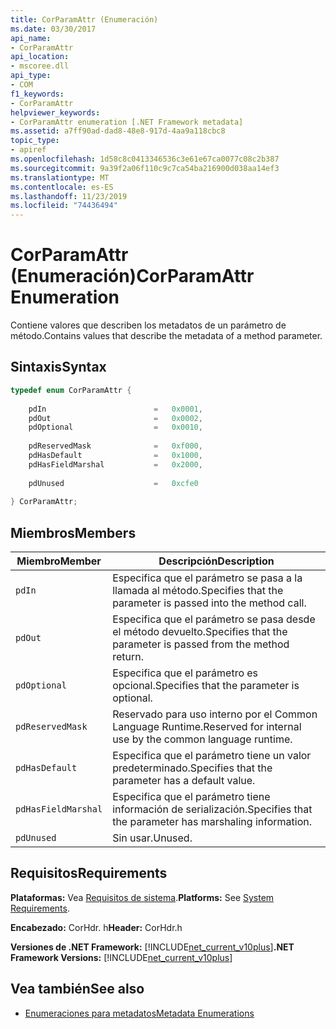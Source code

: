 ```yaml
---
title: CorParamAttr (Enumeración)
ms.date: 03/30/2017
api_name:
- CorParamAttr
api_location:
- mscoree.dll
api_type:
- COM
f1_keywords:
- CorParamAttr
helpviewer_keywords:
- CorParamAttr enumeration [.NET Framework metadata]
ms.assetid: a7ff90ad-dad8-48e8-917d-4aa9a118cbc8
topic_type:
- apiref
ms.openlocfilehash: 1d58c8c0413346536c3e61e67ca0077c08c2b387
ms.sourcegitcommit: 9a39f2a06f110c9c7ca54ba216900d038aa14ef3
ms.translationtype: MT
ms.contentlocale: es-ES
ms.lasthandoff: 11/23/2019
ms.locfileid: "74436494"
---
```

# <a name="corparamattr-enumeration"></a><span data-ttu-id="4e2b1-102">CorParamAttr (Enumeración)</span><span class="sxs-lookup"><span data-stu-id="4e2b1-102">CorParamAttr Enumeration</span></span>
<span data-ttu-id="4e2b1-103">Contiene valores que describen los metadatos de un parámetro de método.</span><span class="sxs-lookup"><span data-stu-id="4e2b1-103">Contains values that describe the metadata of a method parameter.</span></span>  
  
## <a name="syntax"></a><span data-ttu-id="4e2b1-104">Sintaxis</span><span class="sxs-lookup"><span data-stu-id="4e2b1-104">Syntax</span></span>  
  
```cpp  
typedef enum CorParamAttr {  
  
    pdIn                        =   0x0001,  
    pdOut                       =   0x0002,  
    pdOptional                  =   0x0010,  
  
    pdReservedMask              =   0xf000,  
    pdHasDefault                =   0x1000,  
    pdHasFieldMarshal           =   0x2000,  
  
    pdUnused                    =   0xcfe0  
  
} CorParamAttr;  
```  
  
## <a name="members"></a><span data-ttu-id="4e2b1-105">Miembros</span><span class="sxs-lookup"><span data-stu-id="4e2b1-105">Members</span></span>  
  
|<span data-ttu-id="4e2b1-106">Miembro</span><span class="sxs-lookup"><span data-stu-id="4e2b1-106">Member</span></span>|<span data-ttu-id="4e2b1-107">Descripción</span><span class="sxs-lookup"><span data-stu-id="4e2b1-107">Description</span></span>|  
|------------|-----------------|  
|`pdIn`|<span data-ttu-id="4e2b1-108">Especifica que el parámetro se pasa a la llamada al método.</span><span class="sxs-lookup"><span data-stu-id="4e2b1-108">Specifies that the parameter is passed into the method call.</span></span>|  
|`pdOut`|<span data-ttu-id="4e2b1-109">Especifica que el parámetro se pasa desde el método devuelto.</span><span class="sxs-lookup"><span data-stu-id="4e2b1-109">Specifies that the parameter is passed from the method return.</span></span>|  
|`pdOptional`|<span data-ttu-id="4e2b1-110">Especifica que el parámetro es opcional.</span><span class="sxs-lookup"><span data-stu-id="4e2b1-110">Specifies that the parameter is optional.</span></span>|  
|`pdReservedMask`|<span data-ttu-id="4e2b1-111">Reservado para uso interno por el Common Language Runtime.</span><span class="sxs-lookup"><span data-stu-id="4e2b1-111">Reserved for internal use by the common language runtime.</span></span>|  
|`pdHasDefault`|<span data-ttu-id="4e2b1-112">Especifica que el parámetro tiene un valor predeterminado.</span><span class="sxs-lookup"><span data-stu-id="4e2b1-112">Specifies that the parameter has a default value.</span></span>|  
|`pdHasFieldMarshal`|<span data-ttu-id="4e2b1-113">Especifica que el parámetro tiene información de serialización.</span><span class="sxs-lookup"><span data-stu-id="4e2b1-113">Specifies that the parameter has marshaling information.</span></span>|  
|`pdUnused`|<span data-ttu-id="4e2b1-114">Sin usar.</span><span class="sxs-lookup"><span data-stu-id="4e2b1-114">Unused.</span></span>|  
  
## <a name="requirements"></a><span data-ttu-id="4e2b1-115">Requisitos</span><span class="sxs-lookup"><span data-stu-id="4e2b1-115">Requirements</span></span>  
 <span data-ttu-id="4e2b1-116">**Plataformas:** Vea [Requisitos de sistema](../../../../docs/framework/get-started/system-requirements.md).</span><span class="sxs-lookup"><span data-stu-id="4e2b1-116">**Platforms:** See [System Requirements](../../../../docs/framework/get-started/system-requirements.md).</span></span>  
  
 <span data-ttu-id="4e2b1-117">**Encabezado:** CorHdr. h</span><span class="sxs-lookup"><span data-stu-id="4e2b1-117">**Header:** CorHdr.h</span></span>  
  
 <span data-ttu-id="4e2b1-118">**Versiones de .NET Framework:** [!INCLUDE[net_current_v10plus](../../../../includes/net-current-v10plus-md.md)]</span><span class="sxs-lookup"><span data-stu-id="4e2b1-118">**.NET Framework Versions:** [!INCLUDE[net_current_v10plus](../../../../includes/net-current-v10plus-md.md)]</span></span>  
  
## <a name="see-also"></a><span data-ttu-id="4e2b1-119">Vea también</span><span class="sxs-lookup"><span data-stu-id="4e2b1-119">See also</span></span>

- [<span data-ttu-id="4e2b1-120">Enumeraciones para metadatos</span><span class="sxs-lookup"><span data-stu-id="4e2b1-120">Metadata Enumerations</span></span>](../../../../docs/framework/unmanaged-api/metadata/metadata-enumerations.md)
